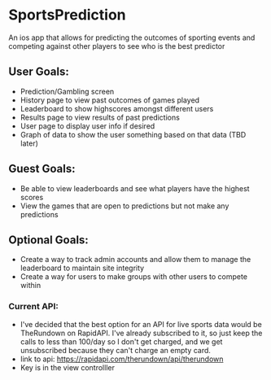 # SportsPrediction
An ios app that allows for predicting the outcomes of sporting events and competing against other players to see who is the best predictor

## User Goals:
 * Prediction/Gambling screen
 * History page to view past outcomes of games played
 * Leaderboard to show highscores amongst different users
 * Results page to view results of past predictions
 * User page to display user info if desired
 * Graph of data to show the user something based on that data (TBD later)
 
## Guest Goals: 
 * Be able to view leaderboards and see what players have the highest scores
 * View the games that are open to predictions but not make any predictions
 
## Optional Goals:
 * Create a way to track admin accounts and allow them to manage the leaderboard to maintain site integrity
 * Create a way for users to make groups with other users to compete within


### Current API:
 * I've decided that the best option for an API for live sports data would be TheRundown on RapidAPI. I've already subscribed to it, so just keep the calls to less than 100/day so I don't get charged, and we get unsubscribed because they can't charge an empty card.      
 * link to api: https://rapidapi.com/therundown/api/therundown
 * Key is in the view controlller
